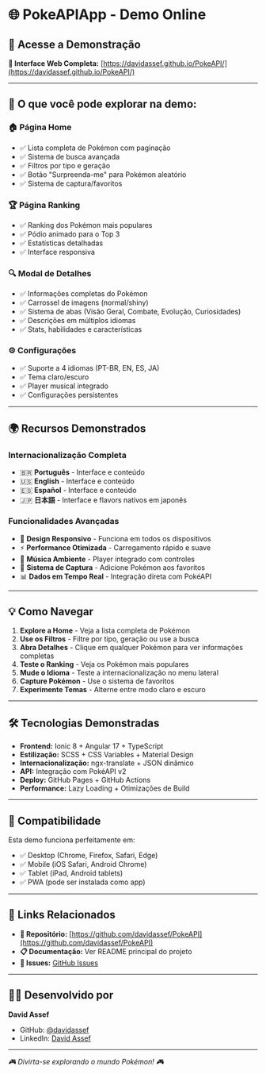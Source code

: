 # 🌐 PokeAPIApp - Demo Online

## 🚀 Acesse a Demonstração

**📱 Interface Web Completa:** [https://davidassef.github.io/PokeAPI/](https://davidassef.github.io/PokeAPI/)

---

## 🎯 O que você pode explorar na demo:

### 🏠 **Página Home**
- ✅ Lista completa de Pokémon com paginação
- ✅ Sistema de busca avançada
- ✅ Filtros por tipo e geração
- ✅ Botão "Surpreenda-me" para Pokémon aleatório
- ✅ Sistema de captura/favoritos

### 🏆 **Página Ranking**
- ✅ Ranking dos Pokémon mais populares
- ✅ Pódio animado para o Top 3
- ✅ Estatísticas detalhadas
- ✅ Interface responsiva

### 🔍 **Modal de Detalhes**
- ✅ Informações completas do Pokémon
- ✅ Carrossel de imagens (normal/shiny)
- ✅ Sistema de abas (Visão Geral, Combate, Evolução, Curiosidades)
- ✅ Descrições em múltiplos idiomas
- ✅ Stats, habilidades e características

### ⚙️ **Configurações**
- ✅ Suporte a 4 idiomas (PT-BR, EN, ES, JA)
- ✅ Tema claro/escuro
- ✅ Player musical integrado
- ✅ Configurações persistentes

---

## 🌍 **Recursos Demonstrados**

### **Internacionalização Completa**
- 🇧🇷 **Português** - Interface e conteúdo
- 🇺🇸 **English** - Interface e conteúdo
- 🇪🇸 **Español** - Interface e conteúdo
- 🇯🇵 **日本語** - Interface e flavors nativos em japonês

### **Funcionalidades Avançadas**
- 🎨 **Design Responsivo** - Funciona em todos os dispositivos
- ⚡ **Performance Otimizada** - Carregamento rápido e suave
- 🎵 **Música Ambiente** - Player integrado com controles
- 🔄 **Sistema de Captura** - Adicione Pokémon aos favoritos
- 📊 **Dados em Tempo Real** - Integração direta com PokéAPI

---

## 💡 **Como Navegar**

1. **Explore a Home** - Veja a lista completa de Pokémon
2. **Use os Filtros** - Filtre por tipo, geração ou use a busca
3. **Abra Detalhes** - Clique em qualquer Pokémon para ver informações completas
4. **Teste o Ranking** - Veja os Pokémon mais populares
5. **Mude o Idioma** - Teste a internacionalização no menu lateral
6. **Capture Pokémon** - Use o sistema de favoritos
7. **Experimente Temas** - Alterne entre modo claro e escuro

---

## 🛠️ **Tecnologias Demonstradas**

- **Frontend:** Ionic 8 + Angular 17 + TypeScript
- **Estilização:** SCSS + CSS Variables + Material Design
- **Internacionalização:** ngx-translate + JSON dinâmico
- **API:** Integração com PokéAPI v2
- **Deploy:** GitHub Pages + GitHub Actions
- **Performance:** Lazy Loading + Otimizações de Build

---

## 📱 **Compatibilidade**

Esta demo funciona perfeitamente em:
- ✅ Desktop (Chrome, Firefox, Safari, Edge)
- ✅ Mobile (iOS Safari, Android Chrome)
- ✅ Tablet (iPad, Android tablets)
- ✅ PWA (pode ser instalada como app)

---

## 🔗 **Links Relacionados**

- **📄 Repositório:** [https://github.com/davidassef/PokeAPI](https://github.com/davidassef/PokeAPI)
- **📋 Documentação:** Ver README principal do projeto
- **🐛 Issues:** [GitHub Issues](https://github.com/davidassef/PokeAPI/issues)

---

## 👨‍💻 **Desenvolvido por**

**David Assef**
- GitHub: [@davidassef](https://github.com/davidassef)
- LinkedIn: [David Assef](https://www.linkedin.com/in/david-assef-carneiro-2a2891b9/)

---

*🎮 Divirta-se explorando o mundo Pokémon! 🎮*
